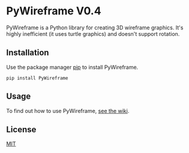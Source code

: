 PyWireframe V0.4
===========

PyWireframe is a Python library for creating 3D wireframe graphics. It's highly
inefficient (it uses turtle graphics) and doesn't support rotation.

Installation
------------

Use the package manager [pip](https://pip.pypa.io/en/stable/) to install
PyWireframe.

~~~~~~~~~~~~~~~~~~~~~~~~~~~~~~~~~~~~~~~~~~~~~~~~~~~~~~~~~~~~~~~~~~~~~~~~~~~~~~~~
pip install PyWireframe
~~~~~~~~~~~~~~~~~~~~~~~~~~~~~~~~~~~~~~~~~~~~~~~~~~~~~~~~~~~~~~~~~~~~~~~~~~~~~~~~

Usage
-------
To find out how to use PyWireframe, [see the wiki](https://github.com/HyperHamster535/PyWireframe/wiki).


License
-------

[MIT](https://choosealicense.com/licenses/mit/)
